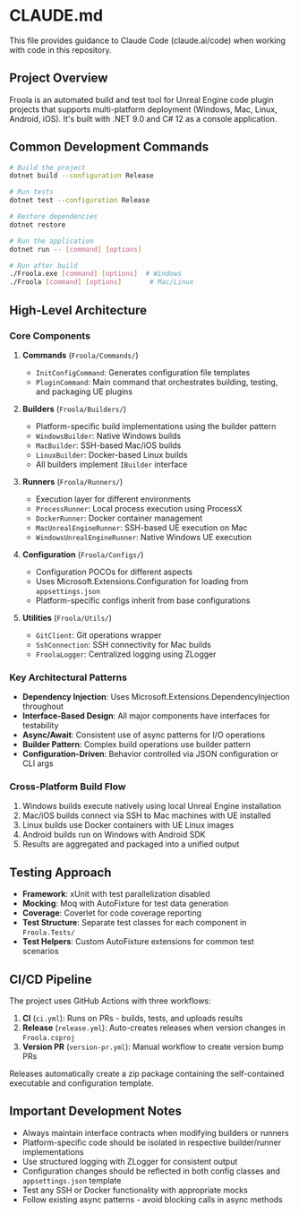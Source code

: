 # CLAUDE.md

This file provides guidance to Claude Code (claude.ai/code) when working with code in this repository.

## Project Overview

Froola is an automated build and test tool for Unreal Engine code plugin projects that supports multi-platform deployment (Windows, Mac, Linux, Android, iOS). It's built with .NET 9.0 and C# 12 as a console application.

## Common Development Commands

```bash
# Build the project
dotnet build --configuration Release

# Run tests
dotnet test --configuration Release

# Restore dependencies
dotnet restore

# Run the application
dotnet run -- [command] [options]

# Run after build
./Froola.exe [command] [options]  # Windows
./Froola [command] [options]       # Mac/Linux
```

## High-Level Architecture

### Core Components

1. **Commands** (`Froola/Commands/`)
   - `InitConfigCommand`: Generates configuration file templates
   - `PluginCommand`: Main command that orchestrates building, testing, and packaging UE plugins

2. **Builders** (`Froola/Builders/`)
   - Platform-specific build implementations using the builder pattern
   - `WindowsBuilder`: Native Windows builds
   - `MacBuilder`: SSH-based Mac/iOS builds
   - `LinuxBuilder`: Docker-based Linux builds
   - All builders implement `IBuilder` interface

3. **Runners** (`Froola/Runners/`)
   - Execution layer for different environments
   - `ProcessRunner`: Local process execution using ProcessX
   - `DockerRunner`: Docker container management
   - `MacUnrealEngineRunner`: SSH-based UE execution on Mac
   - `WindowsUnrealEngineRunner`: Native Windows UE execution

4. **Configuration** (`Froola/Configs/`)
   - Configuration POCOs for different aspects
   - Uses Microsoft.Extensions.Configuration for loading from `appsettings.json`
   - Platform-specific configs inherit from base configurations

5. **Utilities** (`Froola/Utils/`)
   - `GitClient`: Git operations wrapper
   - `SshConnection`: SSH connectivity for Mac builds
   - `FroolaLogger`: Centralized logging using ZLogger

### Key Architectural Patterns

- **Dependency Injection**: Uses Microsoft.Extensions.DependencyInjection throughout
- **Interface-Based Design**: All major components have interfaces for testability
- **Async/Await**: Consistent use of async patterns for I/O operations
- **Builder Pattern**: Complex build operations use builder pattern
- **Configuration-Driven**: Behavior controlled via JSON configuration or CLI args

### Cross-Platform Build Flow

1. Windows builds execute natively using local Unreal Engine installation
2. Mac/iOS builds connect via SSH to Mac machines with UE installed
3. Linux builds use Docker containers with UE Linux images
4. Android builds run on Windows with Android SDK
5. Results are aggregated and packaged into a unified output

## Testing Approach

- **Framework**: xUnit with test parallelization disabled
- **Mocking**: Moq with AutoFixture for test data generation
- **Coverage**: Coverlet for code coverage reporting
- **Test Structure**: Separate test classes for each component in `Froola.Tests/`
- **Test Helpers**: Custom AutoFixture extensions for common test scenarios

## CI/CD Pipeline

The project uses GitHub Actions with three workflows:

1. **CI** (`ci.yml`): Runs on PRs - builds, tests, and uploads results
2. **Release** (`release.yml`): Auto-creates releases when version changes in `Froola.csproj`
3. **Version PR** (`version-pr.yml`): Manual workflow to create version bump PRs

Releases automatically create a zip package containing the self-contained executable and configuration template.

## Important Development Notes

- Always maintain interface contracts when modifying builders or runners
- Platform-specific code should be isolated in respective builder/runner implementations
- Use structured logging with ZLogger for consistent output
- Configuration changes should be reflected in both config classes and `appsettings.json` template
- Test any SSH or Docker functionality with appropriate mocks
- Follow existing async patterns - avoid blocking calls in async methods